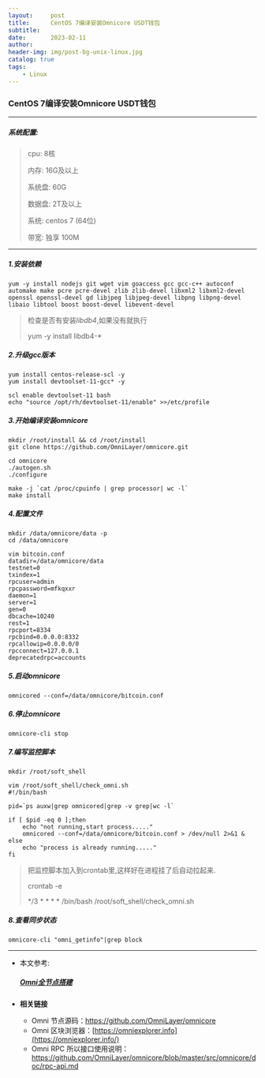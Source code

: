 ```yaml
---
layout:     post
title:      CentOS 7编译安装Omnicore USDT钱包
subtitle:   
date:       2023-02-11
author:     
header-img: img/post-bg-unix-linux.jpg
catalog: true
tags:
    - Linux
---
```


###  CentOS 7编译安装Omnicore USDT钱包

----

##### 系统配置:

> cpu: 8核
>
> 内存: 16G及以上
>
> 系统盘: 60G
>
> 数据盘: 2T及以上
>
> 系统: centos 7 (64位)
>
> 带宽: 独享 100M

---

##### 1.安装依赖

```
yum -y install nodejs git wget vim goaccess gcc gcc-c++ autoconf automake make pcre pcre-devel zlib zlib-devel libxml2 libxml2-devel openssl openssl-devel gd libjpeg libjpeg-devel libpng libpng-devel libaio libtool boost boost-devel libevent-devel
```

> 检查是否有安装*libdb4*,如果没有就执行
>
> yum -y install libdb4-*

##### 2.升级gcc版本

```
yum install centos-release-scl -y
yum install devtoolset-11-gcc* -y

scl enable devtoolset-11 bash
echo "source /opt/rh/devtoolset-11/enable" >>/etc/profile
```

##### 3.开始编译安装omnicore

```
mkdir /root/install && cd /root/install
git clone https://github.com/OmniLayer/omnicore.git

cd omnicore
./autogen.sh
./configure

make -j `cat /proc/cpuinfo | grep processor| wc -l`
make install
```

##### 4.配置文件

```
mkdir /data/omnicore/data -p
cd /data/omnicore

vim bitcoin.conf
datadir=/data/omnicore/data
testnet=0
txindex=1
rpcuser=admin
rpcpassword=mfkqxxr
daemon=1
server=1
gen=0
dbcache=10240
rest=1
rpcport=8334
rpcbind=0.0.0.0:8332
rpcallowip=0.0.0.0/0
rpcconnect=127.0.0.1
deprecatedrpc=accounts
```

##### 5.启动omnicore

```
omnicored --conf=/data/omnicore/bitcoin.conf
```

##### 6.停止omnicore

```
omnicore-cli stop
```

##### 7.编写监控脚本

```
mkdir /root/soft_shell

vim /root/soft_shell/check_omni.sh
#!/bin/bash

pid=`ps auxw|grep omnicored|grep -v grep|wc -l`

if [ $pid -eq 0 ];then
	echo "not running,start process....."
	omnicored --conf=/data/omnicore/bitcoin.conf > /dev/null 2>&1 &
else
	echo "process is already running....."
fi
```

> 把监控脚本加入到crontab里,这样好在进程挂了后自动拉起来.
>
> crontab -e
>
> */3 * * * * /bin/bash /root/soft_shell/check_omni.sh

##### 8.查看同步状态

```
omnicore-cli "omni_getinfo"|grep block
```

---

- 本文参考:

  ##### [Omni全节点搭建](https://www.cnblogs.com/wf-l5201314/p/11969636.html)

- **相关链接** <br>
  - Omni 节点源码：https://github.com/OmniLayer/omnicore
  - Omni 区块浏览器：[https://omniexplorer.info](https://omniexplorer.info/)
  - Omni RPC 所以接口使用说明：https://github.com/OmniLayer/omnicore/blob/master/src/omnicore/doc/rpc-api.md

